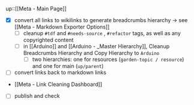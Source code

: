 
up::[[Meta - Main Page]]

- [x] convert all links to wikilinks to generate breadcrumbs hierarchy -> see [[Meta - Markdown Exporter Options]]
	- [ ] cleanup `#tdf` and `#needs-source` , `#refactor` tags, as well as any copyrighted content
	- [ ] in [[Arduino]] and [[Arduino - _Master Hierarchy]], Cleanup Breadcrumbs Hierarchy and Copy Hierarchy to `Arduino` 
		- [ ] two hierarchies: one for resources (`garden-topic / resource`) and one for main (`up/parent`)
- [ ] convert links back to markdown links 
- [[Meta - Link Cleaning Dashboard]]
- [ ] publish and check